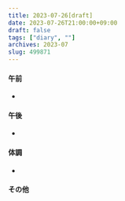 ```yaml
---
title: 2023-07-26[draft]
date: 2023-07-26T21:00:00+09:00
draft: false
tags: ["diary", ""]
archives: 2023-07
slug: 499871
---
```

#### 午前
- 
#### 午後
- 
#### 体調
- 
#### その他